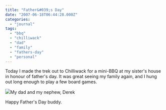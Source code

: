 ```yaml
---
title: "Father&#039;s Day"
date: "2007-06-18T06:44:28.000Z"
categories: 
  - "journal"
tags: 
  - "bbq"
  - "chilliwack"
  - "dad"
  - "family"
  - "fathers-day"
  - "personal"
---
```


Today I made the trek out to Chilliwack for a mini-BBQ at my sister's house in honour of father's day. It was great seeing my family again, and I hung out long enough to play a few board games.

 [![](http://farm2.static.flickr.com/1353/562592692_cf3b50fa2d.jpg?v=0)](http://www.flickr.com/photos/duanestorey/562592692/)My dad and my nephew, Derek

Happy Father's Day buddy.

